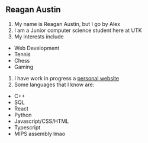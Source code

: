 ## Reagan Austin

1. My name is Reagan Austin, but I go by Alex
1. I am a Junior computer science student here at UTK
1. My interests include 
  * Web Development
  * Tennis
  * Chess
  * Gaming  
1. I have work in progress a [personal website](https://www.reaganaustin.com/home)
1. Some languages that I know are:
  * C++
  * SQL
  * React
  * Python
  * Javascript/CSS/HTML
  * Typescript
  * MIPS assembly lmao
